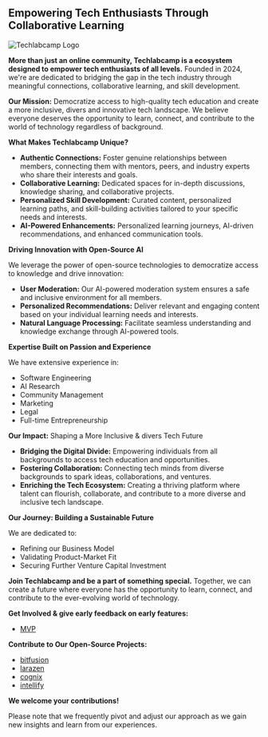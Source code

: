 ## Empowering Tech Enthusiasts Through Collaborative Learning

![Techlabcamp Logo](https://techlabcamp.ai/upload/images/logo/zeYQ-dashboard-techlabcamp-logo.png)

**More than just an online community, Techlabcamp is a ecosystem designed to empower tech enthusiasts of all levels.** Founded in 2024, we're are dedicated to bridging the gap in the tech industry through meaningful connections, collaborative learning, and skill development.

**Our Mission:** Democratize access to high-quality tech education and create a more inclusive, divers and innovative tech landscape. We believe everyone deserves the opportunity to learn, connect, and contribute to the world of technology regardless of background.

**What Makes Techlabcamp Unique?**

* **Authentic Connections:**  Foster genuine relationships between members, connecting them with mentors, peers, and industry experts who share their interests and goals.
* **Collaborative Learning:** Dedicated spaces for in-depth discussions, knowledge sharing, and collaborative projects.
* **Personalized Skill Development:** Curated content, personalized learning paths, and skill-building activities tailored to your specific needs and interests.
* **AI-Powered Enhancements:** Personalized learning journeys, AI-driven recommendations, and enhanced communication tools.

**Driving Innovation with Open-Source AI**

We leverage the power of open-source technologies to democratize access to knowledge and drive innovation:

* **User Moderation:** Our AI-powered moderation system ensures a safe and inclusive environment for all members.
* **Personalized Recommendations:** Deliver relevant and engaging content based on your individual learning needs and interests.
* **Natural Language Processing:** Facilitate seamless understanding and knowledge exchange through AI-powered tools.

**Expertise Built on Passion and Experience**

We have extensive experience in:

* Software Engineering
* AI Research
* Community Management
* Marketing
* Legal
* Full-time Entrepreneurship

**Our Impact:** Shaping a More Inclusive & divers Tech Future

* **Bridging the Digital Divide:** Empowering individuals from all backgrounds to access tech education and opportunities.
* **Fostering Collaboration:** Connecting tech minds from diverse backgrounds to spark ideas, collaborations, and ventures.
* **Enriching the Tech Ecosystem:** Creating a thriving platform where talent can flourish, collaborate, and contribute to a more diverse and inclusive tech landscape.

**Our Journey: Building a Sustainable Future**

We are dedicated to:

* Refining our Business Model
* Validating Product-Market Fit
* Securing Further Venture Capital Investment

**Join Techlabcamp and be a part of something special.** Together, we can create a future where everyone has the opportunity to learn, connect, and contribute to the ever-evolving world of technology.

**Get Involved & give early feedback on early features:**

* [MVP](https://techlabcamp.ai/)

**Contribute to Our Open-Source Projects:**

* [bitfusion](https://github.com/binarybrainiacs/bitfusion)
* [larazen](https://github.com/binarybrainiacs/larazen)
* [cognix](https://github.com/binarybrainiacs/cognix)
* [intellify](https://github.com/binarybrainiacs/intellify)

**We welcome your contributions!**

Please note that we frequently pivot and adjust our approach as we gain new insights and learn from our experiences.
